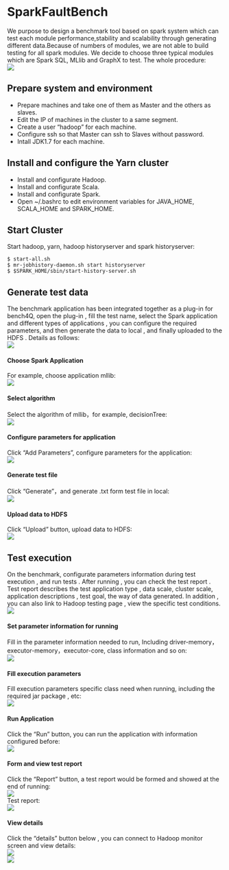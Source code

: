 # SparkFaultBench
We purpose to design a benchmark tool based on spark system which can test each module performance,stability and scalability through generating different data.Because of numbers of modules, we are not able to build testing for all spark modules. We decide to choose three typical modules which are Spark SQL, MLlib and GraphX to test. The whole procedure:  
![](https://github.com/JerryLead/SparkFaultBench/blob/master/benchReports/pictures/procedure.jpg)

## Prepare system and environment
- Prepare machines and take one of them as Master and the others as slaves.  
- Edit the IP of machines in the cluster to a same segment.  
- Create a user “hadoop” for each machine.  
- Configure ssh so that Master can ssh to Slaves without password.  
- Intall JDK1.7 for each machine.  

## Install and configure the Yarn cluster
- Install and configurate Hadoop.  
- Install and configurate Scala.  
- Install and configurate Spark.  
- Open ~/.bashrc to edit environment variables for JAVA_HOME, SCALA_HOME and SPARK_HOME.

## Start Cluster
Start hadoop, yarn, hadoop historyserver and spark historyserver:

    $ start-all.sh  
    $ mr-jobhistory-daemon.sh start historyserver   
    $ $SPARK_HOME/sbin/start-history-server.sh

## Generate test data
The benchmark application has been integrated together as a plug-in for bench4Q, open the plug-in , fill the test name, select the Spark application and different types of applications , you can configure the required parameters, and then generate the data to local , and finally uploaded to the HDFS . Details as follows:  
![](https://github.com/JerryLead/SparkFaultBench/blob/master/benchReports/pictures/benchmark1.jpg)  

#### Choose Spark Application
For example, choose application mllib:  
![](https://github.com/JerryLead/SparkFaultBench/blob/master/benchReports/pictures/benchmark2.jpg)  

#### Select algorithm  
Select the algorithm of mllib，for example,  decisionTree:  
![](https://github.com/JerryLead/SparkFaultBench/blob/master/benchReports/pictures/benchmark3.jpg)  

#### Configure parameters for application
Click “Add Parameters”, configure parameters for the application:   
![](https://github.com/JerryLead/SparkFaultBench/blob/master/benchReports/pictures/benchmark4.jpg) 

#### Generate test file  
Click “Generate”，and generate .txt form test file in local:  
![](https://github.com/JerryLead/SparkFaultBench/blob/master/benchReports/pictures/benchmark5.jpg)  

#### Upload data to HDFS 
Click “Upload” button, upload data to HDFS:  
![](https://github.com/JerryLead/SparkFaultBench/blob/master/benchReports/pictures/benchmark6.jpg)  

## Test execution
On the benchmark, configurate parameters information during test execution , and run tests . After running , you can check the test report . Test report describes the test application type , data scale, cluster scale, application descriptions , test goal, the way of data generated. In addition , you can also link to Hadoop testing page , view the specific test conditions.  
![](https://github.com/JerryLead/SparkFaultBench/blob/master/benchReports/pictures/benchmark7.jpg)   

#### Set parameter information for running  
Fill in the parameter information needed to run, Including driver-memory，executor-memory，executor-core, class information and so on:  
![](https://github.com/JerryLead/SparkFaultBench/blob/master/benchReports/pictures/benchmark8.jpg) 

#### Fill execution parameters
Fill execution parameters specific class need when running, including the required jar package , etc:  
![](https://github.com/JerryLead/SparkFaultBench/blob/master/benchReports/pictures/benchmark9.jpg)   

#### Run Application
Click the “Run” button, you can run the application with information configured before:  
![](https://github.com/JerryLead/SparkFaultBench/blob/master/benchReports/pictures/benchmark10.jpg)  

#### Form and view test report
Click the “Report” button, a test report would be formed and showed at the end of running:  
![](https://github.com/JerryLead/SparkFaultBench/blob/master/benchReports/pictures/benchmark11.jpg)  
Test report:  
![](https://github.com/JerryLead/SparkFaultBench/blob/master/benchReports/pictures/benchmark12.jpg)  

#### View details
Click the “details” button below , you can connect to Hadoop monitor screen and view details:  
![](https://github.com/JerryLead/SparkFaultBench/blob/master/benchReports/pictures/benchmark13.jpg)   
![](https://github.com/JerryLead/SparkFaultBench/blob/master/benchReports/pictures/benchmark14.jpg)   
